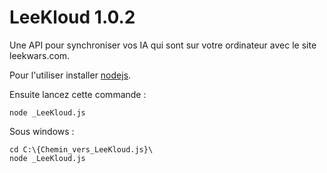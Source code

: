 LeeKloud 1.0.2
========

Une API pour synchroniser vos IA qui sont sur votre ordinateur avec le site leekwars.com.

Pour l'utiliser installer [nodejs](http://nodejs.org/).

Ensuite lancez cette commande :

    node _LeeKloud.js

Sous windows :

    cd C:\{Chemin_vers_LeeKloud.js}\
    node _LeeKloud.js

